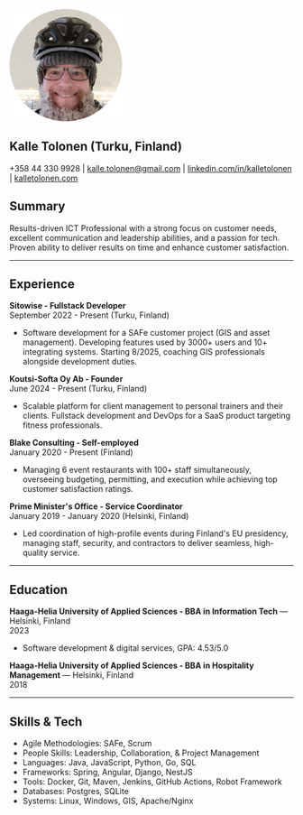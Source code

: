 ![](./kalle_tolonen_sleet.png)

## Kalle Tolonen (Turku, Finland)

+358 44 330 9928 | kalle.tolonen@gmail.com | [linkedin.com/in/kalletolonen](https://www.linkedin.com/in/kalletolonen) | [kalletolonen.com](https://www.kalletolonen.com)


## Summary
Results-driven ICT Professional with a strong focus on customer needs, excellent communication and leadership abilities, and a passion for tech. Proven ability to deliver results on time and enhance customer satisfaction.

---

## Experience

**Sitowise - Fullstack Developer**   
September 2022 - Present (Turku, Finland)  
- Software development for a SAFe customer project (GIS and asset management). Developing features used by 3000+ users and 10+ integrating systems. Starting 8/2025, coaching GIS professionals alongside development duties.

**Koutsi-Softa Oy Ab - Founder**   
June 2024 - Present (Turku, Finland)  
- Scalable platform for client management to personal trainers and their clients. Fullstack development and DevOps for a SaaS product targeting fitness professionals.

**Blake Consulting - Self-employed**   
January 2020 - Present (Finland)   
- Managing 6 event restaurants with 100+ staff simultaneously, overseeing budgeting, permitting, and execution while achieving top customer satisfaction ratings. 

**Prime Minister\'s Office - Service Coordinator**   
January 2019 - January 2020 (Helsinki, Finland)   
- Led coordination of high-profile events during Finland\'s EU presidency, managing staff, security, and contractors to deliver seamless, high-quality service. 

---

## Education

**Haaga-Helia University of Applied Sciences - BBA in Information Tech** — Helsinki, Finland  
2023  
- Software development & digital services, GPA: 4.53/5.0  

**Haaga-Helia University of Applied Sciences - BBA in Hospitality Management** — Helsinki, Finland  
2018  

---

## Skills & Tech
* Agile Methodologies: SAFe, Scrum
* People Skills: Leadership, Collaboration, & Project Management
* Languages: Java, JavaScript, Python, Go, SQL
* Frameworks: Spring, Angular, Django, NestJS
* Tools: Docker, Git, Maven, Jenkins, GitHub Actions, Robot Framework
* Databases: Postgres, SQLite
* Systems: Linux, Windows, GIS, Apache/Nginx
 
